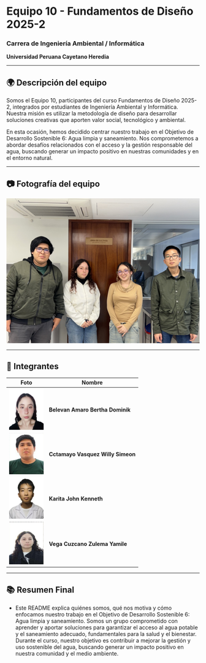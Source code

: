 # Equipo 10 - Fundamentos de Diseño 2025-2  
### Carrera de Ingeniería Ambiental / Informática   
**Universidad Peruana Cayetano Heredia**

---

## 🌍 Descripción del equipo

Somos el Equipo 10, participantes del curso Fundamentos de Diseño 2025-2, integrados por estudiantes de Ingeniería Ambiental y Informática. Nuestra misión es utilizar la metodología de diseño para desarrollar soluciones creativas que aporten valor social, tecnológico y ambiental.

En esta ocasión, hemos decidido centrar nuestro trabajo en el Objetivo de Desarrollo Sostenible 6: Agua limpia y saneamiento. Nos comprometemos a abordar desafíos relacionados con el acceso y la gestión responsable del agua, buscando generar un impacto positivo en nuestras comunidades y en el entorno natural.  

---

## 📷 Fotografía del equipo

<img src="/images/5.jpeg" width="1200"/>

---

## 👫 Integrantes

| Foto | Nombre |
|------|--------|
| <img src="/images/1.jpg" width="90"/> | **Belevan Amaro Bertha Dominik**|
| <img src="/images/2.jpeg" width="90"/> | **Cctamayo Vasquez Willy Simeon** |
| <img src="/images/3.jpg" width="90"/> | **Karita John Kenneth** |
| <img src="/images/4.jpg" width="90"/> | **Vega Cuzcano Zulema Yamile** |

---

## 📚 Resumen Final
- Este README explica quiénes somos, qué nos motiva y cómo enfocamos nuestro trabajo en el Objetivo de Desarrollo Sostenible 6: Agua limpia y saneamiento. Somos un grupo comprometido con aprender y aportar soluciones para garantizar el acceso al agua potable y el saneamiento adecuado, fundamentales para la salud y el bienestar. Durante el curso, nuestro objetivo es contribuir a mejorar la gestión y uso sostenible del agua, buscando generar un impacto positivo en nuestra comunidad y el medio ambiente.

